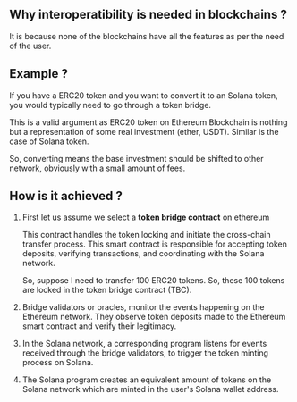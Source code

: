 ## Why interoperatibility is needed in blockchains ?

It is because none of the blockchains have all the features as per the need of the user. 

## Example ? 

If you have a ERC20 token and you want to convert it to an Solana token, you would typically need to go through a token bridge.

This is a valid argument as ERC20 token on Ethereum Blockchain is nothing but a representation of some real investment (ether, USDT). Similar is the case of Solana token. 

So, converting means the base investment should be shifted to other network, obviously with a small amount of fees. 


## How is it achieved ?

1. First let us assume we select a **token bridge contract** on ethereum 

    This contract handles the token locking and initiate the cross-chain transfer process. This smart contract is responsible for accepting token deposits, verifying transactions, and coordinating with the Solana network.

    So, suppose I need to transfer 100 ERC20 tokens. So, these 100 tokens are locked in the token bridge contract (TBC).

2. Bridge validators or oracles, monitor the events happening on the Ethereum network. They observe token deposits made to the Ethereum smart contract and verify their legitimacy.

3. In the Solana network, a corresponding program listens for events received through the bridge validators, to trigger the token minting process on Solana.

4. The Solana program creates an equivalent amount of tokens on the Solana network which are minted in the user's Solana wallet address.